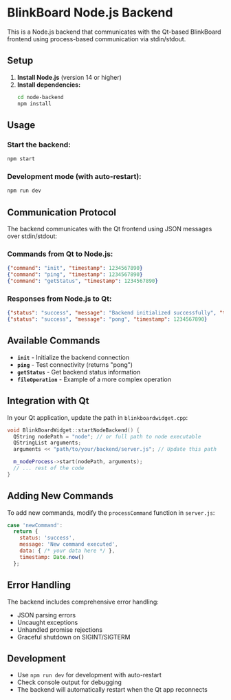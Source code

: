 # BlinkBoard Node.js Backend

This is a Node.js backend that communicates with the Qt-based BlinkBoard frontend using process-based communication via stdin/stdout.

## Setup

1. **Install Node.js** (version 14 or higher)
2. **Install dependencies:**
   ```bash
   cd node-backend
   npm install
   ```

## Usage

### Start the backend:

```bash
npm start
```

### Development mode (with auto-restart):

```bash
npm run dev
```

## Communication Protocol

The backend communicates with the Qt frontend using JSON messages over stdin/stdout:

### Commands from Qt to Node.js:

```json
{"command": "init", "timestamp": 1234567890}
{"command": "ping", "timestamp": 1234567890}
{"command": "getStatus", "timestamp": 1234567890}
```

### Responses from Node.js to Qt:

```json
{"status": "success", "message": "Backend initialized successfully", "timestamp": 1234567890, "version": "1.0.0"}
{"status": "success", "message": "pong", "timestamp": 1234567890}
```

## Available Commands

- **`init`** - Initialize the backend connection
- **`ping`** - Test connectivity (returns "pong")
- **`getStatus`** - Get backend status information
- **`fileOperation`** - Example of a more complex operation

## Integration with Qt

In your Qt application, update the path in `blinkboardwidget.cpp`:

```cpp
void BlinkBoardWidget::startNodeBackend() {
  QString nodePath = "node"; // or full path to node executable
  QStringList arguments;
  arguments << "path/to/your/backend/server.js"; // Update this path

  m_nodeProcess->start(nodePath, arguments);
  // ... rest of the code
}
```

## Adding New Commands

To add new commands, modify the `processCommand` function in `server.js`:

```javascript
case 'newCommand':
  return {
    status: 'success',
    message: 'New command executed',
    data: { /* your data here */ },
    timestamp: Date.now()
  };
```

## Error Handling

The backend includes comprehensive error handling:

- JSON parsing errors
- Uncaught exceptions
- Unhandled promise rejections
- Graceful shutdown on SIGINT/SIGTERM

## Development

- Use `npm run dev` for development with auto-restart
- Check console output for debugging
- The backend will automatically restart when the Qt app reconnects

